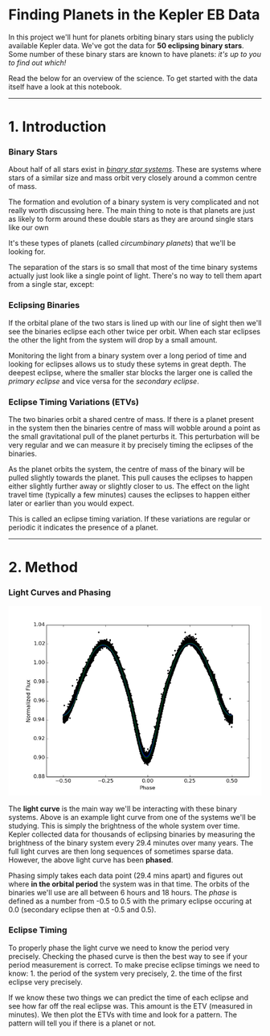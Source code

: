 # Finding Planets in the Kepler EB Data

In this project we'll hunt for planets orbiting binary stars using the publicly available Kepler data. We've got the data for __50 eclipsing binary stars__. Some number of these binary stars are known to have planets: _it's up to you to find out which!_

Read the below for an overview of the science. To get started with the data itself have a look at this notebook.

___

# 1. Introduction

### Binary Stars

About half of all stars exist in [_binary star systems_](https://en.wikipedia.org/wiki/Binary_star). These are systems where stars of a similar size and mass orbit very closely around a common centre of mass.

The formation and evolution of a binary system is very complicated and not really worth discussing here. The main thing to note is that planets are just as likely to form around these double stars as they are around single stars like our own

It's these types of planets (called _circumbinary planets_) that we'll be looking for.

The separation of the stars is so small that most of the time binary systems actually just look like a single point of light. There's no way to tell them apart from a single star, except:

### Eclipsing Binaries

If the orbital plane of the two stars is lined up with our line of sight then we'll see the binaries eclipse each other twice per orbit. When each star eclipses the other the light from the system will drop by a small amount.

Monitoring the light from a binary system over a long period of time and looking for eclipses allows us to study these sytems in great depth. The deepest eclipse, where the smaller star blocks the larger one is called the _primary eclipse_ and vice versa for the _secondary eclipse_.

### Eclipse Timing Variations (ETVs)

The two binaries orbit a shared centre of mass. If there is a planet present in the system then the binaries centre of mass will wobble around a point as the small gravitational pull of the planet perturbs it. This perturbation will be very regular and we can measure it by precisely timing the eclipses of the binaries.

As the planet orbits the system, the centre of mass of the binary will be pulled slightly towards the planet. This pull causes the eclipses to happen either slightly further away or slightly closer to us. The effect on the light travel time (typically a few minutes) causes the eclipses to happen either later or earlier than you would expect.

This is called an eclipse timing variation. If these variations are regular or periodic it indicates the presence of a planet.
___

# 2. Method

### Light Curves and Phasing

![light curve](phased_curves/45.png)

The __light curve__ is the main way we'll be interacting with these binary systems. Above is an example light curve from one of the systems we'll be studying. This is simply the brightness of the whole system over time. Kepler collected data for thousands of eclipsing binaries by measuring the brightness of the binary system every 29.4 minutes over many years. The full light curves are then long sequences of sometimes sparse data. However, the above light curve has been __phased__. 

Phasing simply takes each data point (29.4 mins apart) and figures out where __in the orbital period__ the system was in that time. The orbits of the binaries we'll use are all between 6 hours and 18 hours. The _phase_ is defined as a number from -0.5 to 0.5 with the primary eclipse occuring at 0.0 (secondary eclipse then at -0.5 and 0.5).

### Eclipse Timing

To properly phase the light curve we need to know the period very precisely. Checking the phased curve is then the best way to see if your period measurement is correct. To make precise eclipse timings we need to know: 1. the period of the system very precisely, 2. the time of the first eclipse very precisely.

If we know these two things we can predict the time of each eclipse and see how far off the real eclipse was. This amount is the ETV (measured in minutes). We then plot the ETVs with time and look for a pattern. The pattern will tell you if there is a planet or not.
